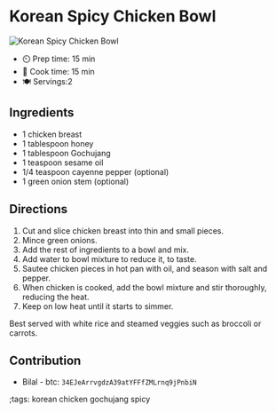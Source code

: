 # Korean Spicy Chicken Bowl

![Korean Spicy Chicken Bowl](pix/korean-spicy-chicken-browl.webp)

- ⏲️ Prep time: 15 min
- 🍳 Cook time: 15 min
- 🍽️ Servings:2

## Ingredients

- 1 chicken breast
- 1 tablespoon honey
- 1 tablespoon Gochujang
- 1 teaspoon sesame oil
- 1/4 teaspoon cayenne pepper (optional)
- 1 green onion stem (optional)

## Directions

1. Cut and slice chicken breast into thin and small pieces.
2. Mince green onions.
3. Add the rest of ingredients to a bowl and mix.
4. Add water to bowl mixture to reduce it, to taste.
5. Sautee chicken pieces in hot pan with oil, and season with salt and pepper.
6. When chicken is cooked, add the bowl mixture and stir thoroughly, reducing the heat.
7. Keep on low heat until it starts to simmer.

Best served with white rice and steamed veggies such as broccoli or carrots.

## Contribution

- Bilal - btc: `34EJeArrvgdzA39atYFFfZMLrnq9jPnbiN`

;tags: korean chicken gochujang spicy
